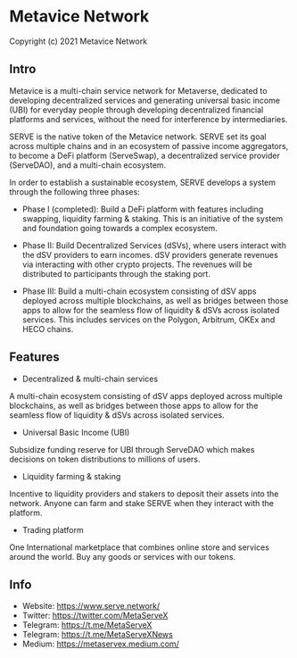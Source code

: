 Metavice Network
====================
Copyright (c) 2021 Metavice Network

Intro
---------------------
Metavice is a multi-chain service network for Metaverse, dedicated to developing decentralized services and generating universal basic income (UBI) for everyday people through developing decentralized financial platforms and services, without the need for interference by intermediaries. 

SERVE is the native token of the Metavice network. SERVE set its goal across multiple chains and in an ecosystem of passive income aggregators, to become a DeFi platform (ServeSwap), a decentralized service provider (ServeDAO), and a multi-chain ecosystem.

In order to establish a sustainable ecosystem, SERVE develops a system through the following three phases: 

- Phase I (completed): 
Build a DeFi platform with features including swapping, liquidity farming & staking. This is an initiative of the system and foundation going towards a complex ecosystem.

- Phase II: 
Build Decentralized Services (dSVs), where users interact with the dSV providers to earn incomes. dSV providers generate revenues via interacting with other crypto projects. The revenues will be distributed to participants through the staking port.

- Phase III: 
Build a multi-chain ecosystem consisting of dSV apps deployed across multiple blockchains, as well as bridges between those apps to allow for the seamless flow of liquidity & dSVs across isolated services. This includes services on the Polygon, Arbitrum, OKEx and HECO chains. 

Features
---------------------
- Decentralized & multi-chain services

A multi-chain ecosystem consisting of dSV apps deployed across multiple blockchains, as well as bridges between those apps to allow for the seamless flow of liquidity & dSVs across isolated services.

- Universal Basic Income (UBI)

Subsidize funding reserve for UBI through ServeDAO which makes decisions on token distributions to millions of users.

- Liquidity farming & staking

Incentive to liquidity providers and stakers to deposit their assets into the network. Anyone can farm and stake SERVE when they interact with the platform.

- Trading platform

One International marketplace that combines online store and services around the world. Buy any goods or services with our tokens.

Info
---------------------
- Website: https://www.serve.network/
- Twitter: https://twitter.com/MetaServeX
- Telegram: https://t.me/MetaServeX
- Telegram: https://t.me/MetaServeXNews
- Medium: https://metaservex.medium.com/
